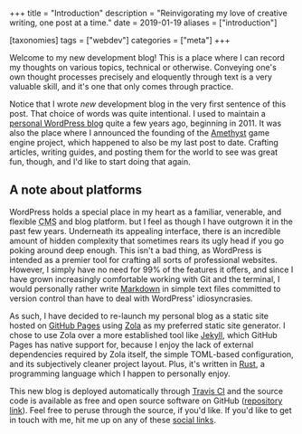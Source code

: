 +++
title = "Introduction"
description = "Reinvigorating my love of creative writing, one post at a time."
date = 2019-01-19
aliases = ["introduction"]

[taxonomies]
tags = ["webdev"]
categories = ["meta"]
+++

Welcome to my new development blog! This is a place where I can record my
thoughts on various topics, technical or otherwise. Conveying one's own thought
processes precisely and eloquently through text is a very valuable skill, and
it's one that only comes through practice.

Notice that I wrote _new_ development blog in the very first sentence of this
post. That choice of words was quite intentional. I used to maintain a
[personal WordPress blog] quite a few years ago, beginning in 2011. It was also
the place where I announced the founding of the [Amethyst] game engine project,
which happened to also be my last post to date. Crafting articles, writing
guides, and posting them for the world to see was great fun, though, and I'd
like to start doing that again.

[personal WordPress blog]: https://nullpwd.wordpress.com/
[Amethyst]: https://nullpwd.wordpress.com/2016/01/13/starting-an-open-source-project/

## A note about platforms

WordPress holds a special place in my heart as a familiar, venerable, and
flexible <abbr title="content management system">CMS</abbr> and blog platform.
but I feel as though I have outgrown it in the past few years. Underneath its
appealing interface, there is an incredible amount of hidden complexity that
sometimes rears its ugly head if you go poking around deep enough. This isn't a
bad thing, as WordPress is intended as a premier tool for crafting all sorts of
professional websites. However, I simply have no need for 99% of the features it
offers, and since I have grown increasingly comfortable working with Git and the
terminal, I would personally rather write [Markdown] in simple text files
committed to version control than have to deal with WordPress' idiosyncrasies.

[Markdown]: https://daringfireball.net/projects/markdown/syntax

As such, I have decided to re-launch my personal blog as a static site hosted on
[GitHub Pages] using [Zola] as my preferred static site generator. I chose to
use Zola over a more established tool like [Jekyll], which GitHub Pages has
native support for, because I enjoy the lack of external dependencies required
by Zola itself, the simple TOML-based configuration, and its subjectively
cleaner project layout. Plus, it's written in [Rust], a programming language
which I happen to personally enjoy.

[GitHub Pages]: https://pages.github.com/
[Zola]: https://www.getzola.org/
[Jekyll]: https://jekyllrb.com/
[Rust]: https://www.rust-lang.org/

This new blog is deployed automatically through [Travis CI] and the source code
is available as free and open source software on GitHub ([repository link]).
Feel free to peruse through the source, if you'd like. If you'd like to get in
touch with me, hit me up on any of these [social links](@/about/_index.md).

[Travis CI]: https://travis-ci.org/
[repository link]: https://github.com/ebkalderon/ebkalderon.github.io/
